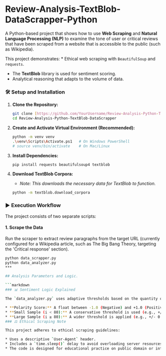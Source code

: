 # Review-Analysis-TextBlob-DataScrapper-Python   

A Python-based project that shows how to use **Web Scraping** and **Natural Language Processing (NLP)** to examine the tone of user or critical reviews that have been scraped from a website that is accessible to the public (such as Wikipedia).

This project demonstrates: * Ethical web scraping with `BeautifulSoup` and `requests`.
* The **TextBlob** library is used for sentiment scoring.
* Analytical reasoning that adapts to the volume of data.
 ### 🛠️ Setup and Installation

1.  **Clone the Repository:**
    ```bash
    git clone [https://github.com/YourUsername/Review-Analysis-Python-TextBlob-DataScrapper.git](https://github.com/YourUsername/Review-Analysis-Python-TextBlob-DataScrapper.git)
    cd Review-Analysis-Python-TextBlob-DataScrapper
    ```

2.  **Create and Activate Virtual Environment (Recommended):**
    ```bash
    python -m venv venv
    .\venv\Scripts\Activate.ps1   # On Windows PowerShell
    # source venv/bin/activate    # On Mac/Linux
    ```

3.  **Install Dependencies:**
    ```bash
    pip install requests beautifulsoup4 textblob
    ```

4.  **Download TextBlob Corpora:**
    * *Note: This downloads the necessary data for TextBlob to function.*
    ```bash
    python -m textblob.download_corpora
    ```
### ▶️ Execution Workflow

The project consists of two separate scripts:

#### **1. Scrape the Data**

Run the scraper to extract review paragraphs from the target URL (currently configured for a Wikipedia article, such as The Big Bang Theory, targeting the 'Critical response' section).

```bash
python data_scrapper.py
python data_analyzer.py
***

## Analysis Parameters and Logic.

```markdown
### 📊 Sentiment Logic Explained

The `data_analyzer.py` uses adaptive thresholds based on the quantity of scraped reviews (`i`):

* **Polarity Score:** A float between -1.0 (Negative) and +1.0 (Positive).
* **Small Sample (i < 80):** A conservative threshold is used (e.g., +/- 0.05) to classify sentiment, as the average is less reliable.
* **Large Sample (i ≥ 80):** A wider threshold is applied (e.g., +/- 0.2) because the large number of samples provides higher confidence in the average result.
### ⚖️ Ethical Scraping Note

This project adheres to ethical scraping guidelines:

* Uses a descriptive `User-Agent` header.
* Includes a `time.sleep()` delay to avoid overloading server resources.
* The code is designed for educational practice on public domain or intentionally open content (like Wikipedia). Users are advised to review the `robots.txt` file of any new target site before scraping.
